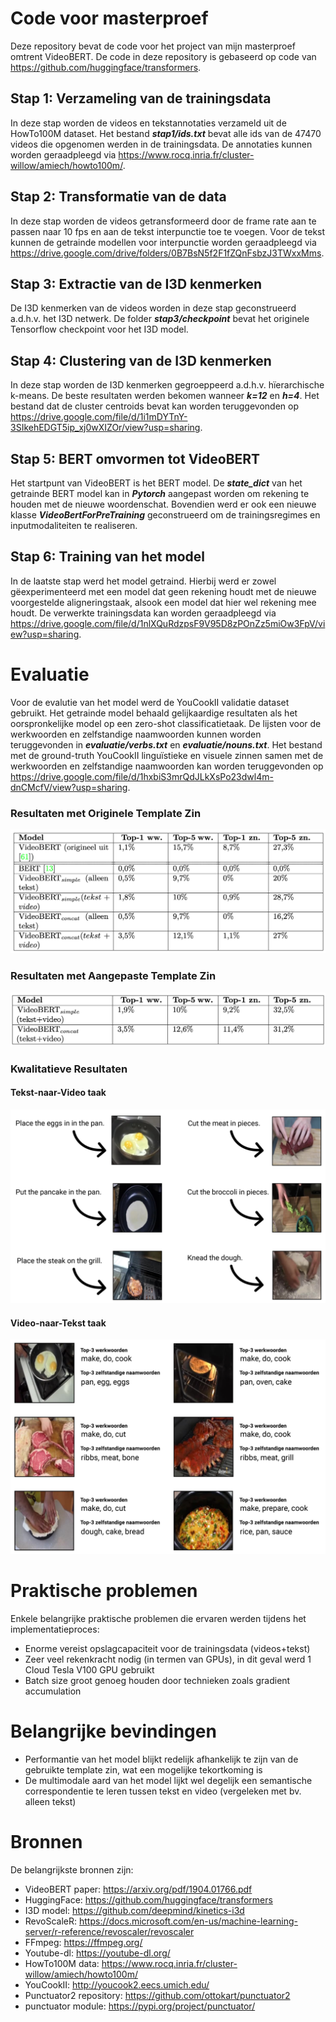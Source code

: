 # Code voor masterproef
Deze repository bevat de code voor het project van mijn masterproef omtrent VideoBERT. De code in deze repository is gebaseerd op code van https://github.com/huggingface/transformers.

## Stap 1: Verzameling van de trainingsdata
In deze stap worden de videos en tekstannotaties verzameld uit de HowTo100M dataset. Het bestand ***stap1/ids.txt*** bevat alle ids van de 47470 videos die opgenomen werden in de trainingsdata. De annotaties kunnen worden geraadpleegd via https://www.rocq.inria.fr/cluster-willow/amiech/howto100m/.

## Stap 2: Transformatie van de data
In deze stap worden de videos getransformeerd door de frame rate aan te passen naar 10 fps en aan de tekst interpunctie toe te voegen. Voor de tekst kunnen de getrainde modellen voor interpunctie worden geraadpleegd via https://drive.google.com/drive/folders/0B7BsN5f2F1fZQnFsbzJ3TWxxMms.

## Stap 3: Extractie van de I3D kenmerken
De I3D kenmerken van de videos worden in deze stap geconstrueerd a.d.h.v. het I3D netwerk. De folder ***stap3/checkpoint*** bevat het originele Tensorflow checkpoint voor het I3D model.

## Stap 4: Clustering van de I3D kenmerken
In deze stap worden de I3D kenmerken gegroeppeerd a.d.h.v. hïerarchische k-means. De beste resultaten werden bekomen wanneer ***k=12*** en ***h=4***. Het bestand dat de cluster centroids bevat kan worden teruggevonden op https://drive.google.com/file/d/1i1mDYTnY-3SIkehEDGT5ip_xj0wXIZOr/view?usp=sharing.

## Stap 5: BERT omvormen tot VideoBERT
Het startpunt van VideoBERT is het BERT model. De ***state_dict*** van het getrainde BERT model kan in ***Pytorch*** aangepast worden om rekening te houden met de nieuwe woordenschat. Bovendien werd er ook een nieuwe klasse ***VideoBertForPreTraining*** geconstrueerd om de trainingsregimes en inputmodaliteiten te realiseren.

## Stap 6: Training van het model
In de laatste stap werd het model getraind. Hierbij werd er zowel gëexperimenteerd met een model dat geen rekening houdt met de nieuwe voorgestelde aligneringstaak, alsook een model dat hier wel rekening mee houdt. De verwerkte trainingsdata kan worden geraadpleegd via https://drive.google.com/file/d/1nlXQuRdzpsF9V95D8zPOnZz5miOw3FpV/view?usp=sharing.

# Evaluatie
Voor de evalutie van het model werd de YouCookII validatie dataset gebruikt. Het getrainde model behaald gelijkaardige resultaten als het oorspronkelijke model op een zero-shot classificatietaak. De lijsten voor de werkwoorden en zelfstandige naamwoorden kunnen worden teruggevonden in ***evaluatie/verbs.txt*** en ***evaluatie/nouns.txt***. Het bestand met de ground-truth YouCookII linguïstieke en visuele zinnen samen met de werkwoorden en zelfstandige naamwoorden kan worden teruggevonden op https://drive.google.com/file/d/1hxbiS3mrQdJLkXsPo23dwl4m-dnCMcfV/view?usp=sharing.

### Resultaten met Originele Template Zin

![Evaluatie Resultaten Met Originele Template Zin](images/results-normal.png "Evaluatie Resultaten Met Originele Template Zin")

### Resultaten met Aangepaste Template Zin

![Evaluatie Resultaten Met Aangepaste Template Zin](images/results-custom.png "Evaluatie Resultaten Met Aangepaste Template Zin")

### Kwalitatieve Resultaten

#### Tekst-naar-Video taak
![Tekst naar Video](images/text2video.png "Kwalitatieve Resultaten voor de Tekst-naar-Video taak")

#### Video-naar-Tekst taak
![Tekst naar Video](images/video2text.png "Kwalitatieve Resultaten voor de Video-naar-Tekst taak")


# Praktische problemen
Enkele belangrijke praktische problemen die ervaren werden tijdens het implementatieproces:
  - Enorme vereist opslagcapaciteit voor de trainingsdata (videos+tekst)
  - Zeer veel rekenkracht nodig (in termen van GPUs), in dit geval werd 1 Cloud Tesla V100 GPU gebruikt
  - Batch size groot genoeg houden door technieken zoals gradient accumulation

# Belangrijke bevindingen
  - Performantie van het model blijkt redelijk afhankelijk te zijn van de gebruikte template zin, wat een mogelijke tekortkoming is
  - De multimodale aard van het model lijkt wel degelijk een semantische correspondentie te leren tussen tekst en video (vergeleken met bv. alleen tekst)

# Bronnen
De belangrijkste bronnen zijn:
  - VideoBERT paper: https://arxiv.org/pdf/1904.01766.pdf
  - HuggingFace: https://github.com/huggingface/transformers
  - I3D model: https://github.com/deepmind/kinetics-i3d
  - RevoScaleR: https://docs.microsoft.com/en-us/machine-learning-server/r-reference/revoscaler/revoscaler
  - FFmpeg: https://ffmpeg.org/
  - Youtube-dl: https://youtube-dl.org/
  - HowTo100M data: https://www.rocq.inria.fr/cluster-willow/amiech/howto100m/
  - YouCookII: http://youcook2.eecs.umich.edu/
  - Punctuator2 repository: https://github.com/ottokart/punctuator2
  - punctuator module: https://pypi.org/project/punctuator/
